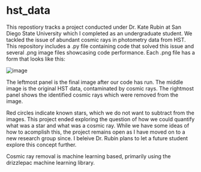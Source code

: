 # hst_data

This repostiory tracks a project conducted under Dr. Kate Rubin at San Diego State University which I completed as an undergraduate student. We tackled the issue of abundant cosmic rays in photometry data from HST. This repository includes a .py file containing code that solved this issue and several .png image files showcasing code performance. Each .png file has a form that looks like this:

![image](https://user-images.githubusercontent.com/47015033/234673090-7fa02544-adbe-4078-a02d-67d02662c07e.png)


The leftmost panel is the final image after our code has run. The middle image is the original HST data, contaminated by cosmic rays. The rightmost panel shows the identified cosmic rays which were removed from the image.

Red circles indicate known stars, which we do not want to subtract from the images. This project ended exploring the question of how we could quantify what was a star and what was a cosmic ray. While we have some ideas of how to acomplish this, the project remains open as I have moved on to a new research group since. I beleive Dr. Rubin plans to let a future student explore this concept further.

Cosmic ray removal is machine learning based, primarily using the drizzlepac machine learning library.
